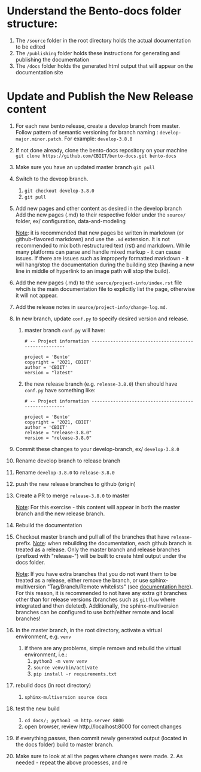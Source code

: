 # Understand the Bento-docs folder structure:  
 
1. The `/source` folder in the root directory holds the actual documentation to be edited
2. The `/publishing` folder holds these instructions for generating and publishing the documentation
3. The `/docs` folder holds the generated html output that will appear on the documentation site

# Update and Publish the New Release content
1. For each new bento release, create a develop branch from master. Follow pattern of semantic versioning for branch naming : `develop-major.minor.patch`.  For example: `develop-3.8.0` 

2. If not done already, clone the bento-docs repository on your machine   
   `git clone https://github.com/CBIIT/bento-docs.git bento-docs` 

3. Make sure you have an updated master branch
   `git pull`

4. Switch to the deveop branch.
   1. `git checkout develop-3.8.0`
   2. `git pull`

5. Add new pages and other content as desired in the develop branch  
   Add the new pages (.md) to their respective folder under the `source/` folder, ex/ configuration, data-and-modeling  
   
   <u>Note</u>: it is recommended that new pages be written in markdown (or github-flavored markdown) and use the `.md` extension. It is not recommended to mix both restructured text (rst) and markdown. While many platforms can parse and handle mixed markup - it can cause issues. If there are issues such as improperly formatted markdown - it will hang/stop the documentation during the building step (having a new line in middle of hyperlink to an image path will stop the build).
         
6. Add the new pages (.md) to the `source/project-info/index.rst` file whcih is the main documentation file to explicitly list the page, otherwise it will not appear.
      
7. Add the release notes in `source/project-info/change-log.md`.
     
8. In new branch, update `conf.py` to specify desired version and release.

      1. master branch `conf.py` will have:

         ```
         # -- Project information -----------------------------------------------------
         
         project = 'Bento'
         copyright = '2021, CBIIT'
         author = 'CBIIT'
         version = "latest"
         ```

      2. the new release branch (e.g. `release-3.8.0`) then should have `conf.py` have something like:

         ```
         # -- Project information -----------------------------------------------------
         
         project = 'Bento'
         copyright = '2021, CBIIT'
         author = 'CBIIT'
         release = "release-3.8.0"
         version = "release-3.8.0"
         ```

9. Commit these changes to your develop-branch, ex/ `develop-3.8.0` 
      
10. Rename develop branch to release branch

   1. Rename `develop-3.8.0` to `release-3.8.0`
   2. push the new release branches to github (origin)
   3. Create a PR to merge `release-3.8.0` to master

      <u>Note</u>: For this exercise - this content will appear in both the master branch and the new release branch.

11. Rebuild the documentation

   1. Checkout master branch and pull all of the branches that have `release-` prefix.
      <u>Note</u>: when rebuilding the documentation, each github branch is treated as a release. Only the master branch and release branches (prefixed with "release-") will be built to create html output under the docs folder. 

      <u>Note</u>: If you have extra branches that you do not want them to be treated as a release, either remove the branch, or use sphinx-multiversion "Tag/Branch/Remote whitelists" (see [documentation here](https://holzhaus.github.io/sphinx-multiversion/master/configuration.html)).  For this reason, it is recommended to not have any extra git branches other than for release versions (branches such as `gitflow` where integrated and then deleted). Additionally, the sphinx-multiversion branches can be configured to use both/either remote and local branches!

   2. In the master branch, in the root directory, activate a virtual environment, e.g.  `venv`
      1. if there are any problems, simple remove and rebuild the virtual environment, i.e.:
         1. `python3 -m venv venv`
         2. `source venv/bin/activate`
         3. `pip install -r requirements.txt`
         
   3. rebuild docs (in root directory)
      1. `sphinx-multiversion source docs`

   4. test the new build
      1. `cd docs/; python3 -m http.server 8000`
      2. open browser, review http://localhost:8000 for correct changes

12. if everything passes, then commit newly generated output (located in the docs folder) build to master branch.
   1. Make sure to look at all the pages where changes were made.
     2. As needed - repeat the above processes, and re

